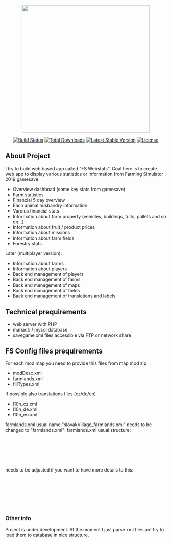 <p align="center"><a href="https://laravel.com" target="_blank"><img src="https://raw.githubusercontent.com/laravel/art/master/logo-lockup/5%20SVG/2%20CMYK/1%20Full%20Color/laravel-logolockup-cmyk-red.svg" width="400"></a></p>

<p align="center">
<a href="https://travis-ci.org/laravel/framework"><img src="https://travis-ci.org/laravel/framework.svg" alt="Build Status"></a>
<a href="https://packagist.org/packages/laravel/framework"><img src="https://img.shields.io/packagist/dt/laravel/framework" alt="Total Downloads"></a>
<a href="https://packagist.org/packages/laravel/framework"><img src="https://img.shields.io/packagist/v/laravel/framework" alt="Latest Stable Version"></a>
<a href="https://packagist.org/packages/laravel/framework"><img src="https://img.shields.io/packagist/l/laravel/framework" alt="License"></a>
</p>

## About Project

I try to build web based app called "FS Webstats". Goal here is to create web app to display various statistics or information from Farming Simulator 2019 gamesave.

- Overview dashboad (some key stats from gamesave)
- Farm statistics
- Financial 5 day overview
- Each animal husbandry information
- Varoius financial stats
- Information about farm property (vehicles, buildings, fuits, pallets and so on...)
- Information about fruit / product prices
- Information about missions
- Information about farm fields
- Forestry stats

Later (multiplayer version):

- Information about farms
- Information about players
- Back end management of players
- Back end management of farms
- Back end management of maps
- Back end management of fields
- Back end management of translations and labels

## Technical prequirements

- web server with PHP
- mariadb / mysql database
- savegame xml files accessible via FTP or network share

## FS Config files prequirements

For each mod map you need to provide this files from map mod zip

- modDesc.xml
- farmlands.xml
- fillTypes.xml

If possible also translations files (cz/de/en)

- l10n_cz.xml
- l10n_de.xml
- l10n_en.xml

farmlands.xml usual name "slovakVillage_farmlands.xml" needs to be changed to "farmlands.xml":
farmlands.xml usual structure:

<pre>
	<farmland id="1"  priceScale="0.75" npcName="NPC_SK_02" />	<!-- riverside parcel NW -->
	<farmland id="2"  priceScale="1" npcName="NPC_SK_11" /> <!-- field 1 -->
	<farmland id="3"  priceScale="1" npcName="NPC_SK_02" /> <!-- field 2 -->
    <farmland id="4"  priceScale="1" npcName="NPC_SK_15" /> <!-- field 3 -->
    <farmland id="5"  priceScale="1" npcName="NPC_SK_15" defaultFarmProperty="true" /> <!-- sheep pasture -->	
</pre>

needs to be adjusted if you want to have more details to this:

<pre>
	<farmland id="1"  priceScale="0.75" npcName="NPC_SK_02" note="riverside parcel NW" />
	<farmland id="2"  priceScale="1" npcName="NPC_SK_11" note="field 1" />
	<farmland id="3"  priceScale="1" npcName="NPC_SK_02" note="field 2" />
	<farmland id="4"  priceScale="1" npcName="NPC_SK_15" note="field 3" sizeHa="2.36"/>
    <farmland id="5"  priceScale="1" npcName="NPC_SK_15" defaultFarmProperty="true" note="sheep pasture" />
    <farmland id="6"  priceScale="0.5" npcName="NPC_SK_11" note="riverside parcel S (road bridge)" />	
</pre>

### Other info

Project is under development. At the moment I just parse xml files ant try to load them to database in nice structure.